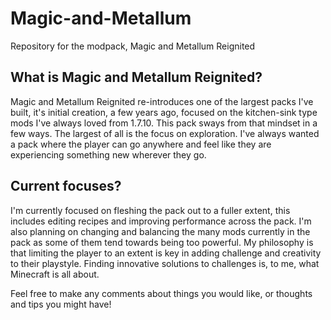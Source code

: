 # Magic-and-Metallum
Repository for the modpack, Magic and Metallum Reignited

<h2>
  What is Magic and Metallum Reignited?
</h2> 
<p>
  Magic and Metallum Reignited re-introduces one of the largest packs I've built, it's initial creation, a few years ago, focused on the kitchen-sink type mods I've always loved from 1.7.10. This pack sways from that mindset in a few ways. The largest of all is the focus on exploration. I've always wanted a pack where the player can go anywhere and feel like they are experiencing something new wherever they go.
</p>
<h2>
  Current focuses?
</h2>
<p>
  I'm currently focused on fleshing the pack out to a fuller extent, this includes editing recipes and improving performance across the pack. I'm also planning on changing and balancing the many mods currently in the pack as some of them tend towards being too powerful. My philosophy is that limiting the player to an extent is key in adding challenge and creativity to their playstyle. Finding innovative solutions to challenges is, to me, what Minecraft is all about. 
</p>

Feel free to make any comments about things you would like, or thoughts and tips you might have!
